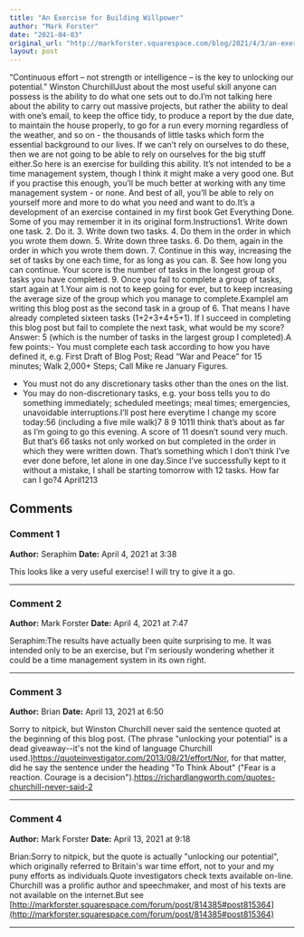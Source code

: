 ```yaml
---
title: "An Exercise for Building Willpower"
author: "Mark Forster"
date: "2021-04-03"
original_url: "http://markforster.squarespace.com/blog/2021/4/3/an-exercise-for-building-willpower.html"
layout: post
---
```


“Continuous effort – not strength or intelligence – is the key to unlocking our potential.” Winston ChurchillJust about the most useful skill anyone can possess is the ability to do what one sets out to do.I’m not talking here about the ability to carry out massive projects, but rather the ability to deal with one’s email, to keep the office tidy, to produce a report by the due date, to maintain the house properly, to go for a run every morning regardless of the weather, and so on - the thousands of little tasks which form the essential background to our lives. If we can’t rely on ourselves to do these, then we are not going to be able to rely on ourselves for the big stuff either.So here is an exercise for building this ability. It’s not intended to be a time management system, though I think it might make a very good one. But if you practise this enough, you’ll be much better at working with any time management system - or none. And best of all, you’ll be able to rely on yourself more and more to do what you need and want to do.It’s a development of an exercise contained in my first book Get Everything Done. Some of you may remember it in its original form.Instructions1. Write down one task.
2. Do it.
3. Write down two tasks.
4. Do them in the order in which you wrote them down.
5. Write down three tasks.
6. Do them, again in the order in which you wrote them down.
7. Continue in this way, increasing the set of tasks by one each time, for as long as you can.
8. See how long you can continue. Your score is the number of tasks in the longest group of tasks you have completed.
9. Once you fail to complete a group of tasks, start again at 1.Your aim is not to keep going for ever, but to keep increasing the average size of the group which you manage to complete.ExampleI am writing this blog post as the second task in a group of 6. That means I have already completed sixteen tasks (1+2+3+4+5+1). If I succeed in completing this blog post but fail to complete the next task, what would be my score? Answer: 5 (which is the number of tasks in the largest group I completed).A few points:- You must complete each task according to how you have defined it, e.g. First Draft of Blog Post; Read “War and Peace” for 15 minutes; Walk 2,000+ Steps; Call Mike re January Figures.
- You must not do any discretionary tasks other than the ones on the list.
- You may do non-discretionary tasks, e.g. your boss tells you to do something immediately; scheduled meetings; meal times; emergencies, unavoidable interruptions.I’ll post here everytime I change my score today:56 (including a five mile walk)7 8 9 1011I think that’s about as far as I’m going to go this evening. A score of 11 doesn’t sound very much. But that’s 66 tasks not only worked on but completed in the order in which they were written down. That’s something which I don’t think I’ve ever done before, let alone in one day.Since I’ve successfully kept to it without a mistake, I shall be starting tomorrow with 12 tasks. How far can I go?4 April1213

## Comments

### Comment 1
**Author:** Seraphim
**Date:** April 4, 2021 at 3:38

This looks like a very useful exercise! I will try to give it a go.

---

### Comment 2
**Author:** Mark Forster
**Date:** April 4, 2021 at 7:47

Seraphim:The results have actually been quite surprising to me. It was intended only to be an exercise, but I'm seriously wondering whether it could be a time management system in its own right.

---

### Comment 3
**Author:** Brian
**Date:** April 13, 2021 at 6:50

Sorry to nitpick, but Winston Churchill never said the sentence quoted at the beginning of this blog post. (The phrase "unlocking your potential" is a dead giveaway--it's not the kind of language Churchill used.)https://quoteinvestigator.com/2013/08/21/effort/Nor, for that matter, did he say the sentence under the heading "To Think About" ("Fear is a reaction. Courage is a decision").https://richardlangworth.com/quotes-churchill-never-said-2

---

### Comment 4
**Author:** Mark Forster
**Date:** April 13, 2021 at 9:18

Brian:Sorry to nitpick, but the quote is actually "unlocking our potential", which originally referred to Britain's war time effort, not to your and my puny efforts as individuals.Quote investigators check texts available on-line. Churchill was a prolific author and speechmaker, and most of his texts are not available on the internet.But see [http://markforster.squarespace.com/forum/post/814385#post815364](http://markforster.squarespace.com/forum/post/814385#post815364)

---
